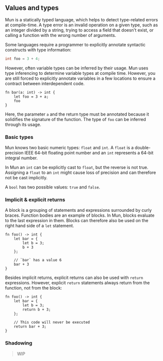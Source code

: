 ## Values and types

Mun is a statically typed language, which helps to detect type-related errors at
compile-time. A type error is an invalid operation on a given type, such as an
integer divided by a string, trying to access a field that doesn't exist, or
calling a function with the wrong number of arguments.

Some languages require a programmer to explicitly annotate syntactic constructs
with type information:

```c++
int foo = 3 + 4;
```

However, often variable types can be inferred by their usage. Mun uses type
inferencing to determine variable types at compile time. However, you are still
forced to explicitly annotate variables in a few locations to ensure a contract
between interdependent code.

```mun
fn bar(a: int) -> int {
    let foo = 3 + a;
    foo
}
```

Here, the parameter `a` and the return type must be annotated because it solidifies
the signature of the function. The type of `foo` can be inferred through its
usage.

### Basic types

Mun knows two basic numeric types: `float` and `int`. A `float` is a
double-precision IEEE 64-bit floating point number and an `int` represents a
64-bit integral number.

In Mun an `int` can be explicitly cast to `float`, but the reverse is not true.
Assigning a `float` to an `int` might cause loss of precision and can therefore
not be cast implicitly.

A `bool` has two possible values: `true` and `false`.

### Implicit & explicit returns

A block is a grouping of statements and expressions surrounded by curly braces.
Function bodies are an example of blocks. In Mun, blocks evaluate to the last
expression in them. Blocks can therefore also be used on the right hand side of a
`let` statement.

```mun
fn foo() -> int {
    let bar = {
        let b = 3;
        b + 3
    };

    // `bar` has a value 6
    bar + 3
}
```

Besides implicit returns, explicit returns can also be used with `return`
expressions. However, explicit `return` statements always return from the
function, not from the block:

```mun
fn foo() -> int {
    let bar = {
        let b = 3;
        return b + 3;
    };

    // This code will never be executed
    return bar + 3;
}
```

### Shadowing

> WIP

